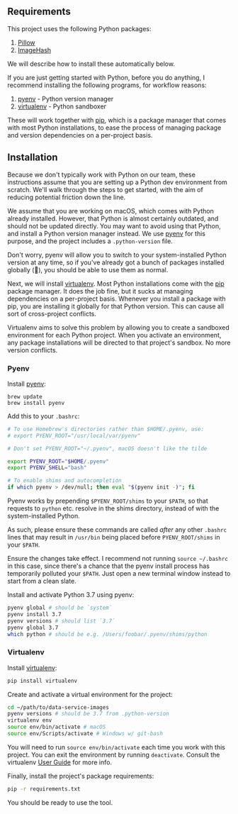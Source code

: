 ## Requirements

This project uses the following Python packages:

1. [Pillow](https://python-pillow.org/)
2. [ImageHash](https://github.com/JohannesBuchner/imagehash)

We will describe how to install these automatically below.

If you are just getting started with Python, before you do anything, I recommend installing the following programs, for workflow reasons:

1. [pyenv](https://github.com/pyenv/pyenv) - Python version manager
2. [virtualenv](https://virtualenv.pypa.io/en/stable/) - Python sandboxer

These will work together with [pip](https://pip.pypa.io/en/stable/), which is a package manager that comes with most Python installations, to ease the process of managing package and version dependencies on a per-project basis.


## Installation

Because we don't typically work with Python on our team, these instructions assume that you are setting up a Python dev environment from scratch. We'll walk through the steps to get started, with the aim of reducing potential friction down the line.

We assume that you are working on macOS, which comes with Python already installed. However, that Python is almost certainly outdated, and should not be updated directly. You may want to avoid using that Python, and install a Python version manager instead. We use [pyenv](https://github.com/pyenv/pyenv) for this purpose, and the project includes a `.python-version` file.

Don't worry, pyenv will allow you to switch to your system-installed Python version at any time, so if you've already got a bunch of packages installed globally (:grimacing:), you should be able to use them as normal.

Next, we will install [virtualenv](https://virtualenv.pypa.io/en/stable/). Most Python installations come with the [pip](https://pip.pypa.io/en/stable/) package manager. It does the job fine, but it sucks at managing dependencies on a per-project basis. Whenever you install a package with pip, you are installing it globally for that Python version. This can cause all sort of cross-project conflicts.

Virtualenv aims to solve this problem by allowing you to create a sandboxed environment for each Python project. When you activate an environment, any package installations will be directed to that project's sandbox. No more version conflicts.

### Pyenv

Install [pyenv](https://github.com/pyenv/pyenv):

```
brew update
brew install pyenv
```

Add this to your `.bashrc`:

```bash
# To use Homebrew's directories rather than $HOME/.pyenv, use:
# export PYENV_ROOT="/usr/local/var/pyenv"

# Don't set PYENV_ROOT="~/.pyenv", macOS doesn't like the tilde

export PYENV_ROOT="$HOME/.pyenv"
export PYENV_SHELL="bash"

# To enable shims and autocompletion
if which pyenv > /dev/null; then eval "$(pyenv init -)"; fi
```

Pyenv works by prepending `$PYENV_ROOT/shims` to your `$PATH`, so that requests to `python` etc. resolve in the shims directory, instead of with the system-installed Python.

As such, please ensure these commands are called _after_ any other `.bashrc` lines that may result in `/usr/bin` being placed before `PYENV_ROOT/shims` in your `$PATH`.

Ensure the changes take effect. I recommend not running `source ~/.bashrc` in this case, since there's a chance that the pyenv install process has temporarily polluted your `$PATH`. Just open a new terminal window instead to start from a clean slate.

Install and activate Python 3.7 using pyenv:

```bash
pyenv global # should be `system`
pyenv install 3.7
pyenv versions # should list `3.7`
pyenv global 3.7
which python # should be e.g. /Users/foobar/.pyenv/shims/python
```

### Virtualenv

Install [virtualenv](https://virtualenv.pypa.io/en/stable/):

```bash
pip install virtualenv
```

Create and activate a virtual environment for the project:

```bash
cd ~/path/to/data-service-images
pyenv versions # should be 3.7 from .python-version
virtualenv env
source env/bin/activate # macOS
source env/Scripts/activate # Windows w/ git-bash
```

You will need to run `source env/bin/activate` each time you work with this project. You can exit the environment by running `deactivate`. Consult the virtualenv [User Guide](https://virtualenv.pypa.io/en/stable/userguide/) for more info.

Finally, install the project's package requirements:

```bash
pip -r requirements.txt
```

You should be ready to use the tool.
